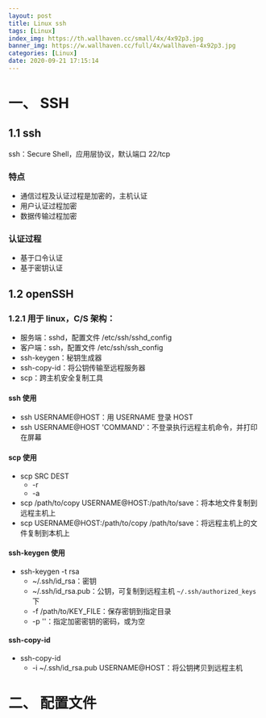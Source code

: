 ```yaml
---
layout: post
title: Linux ssh
tags: [Linux]
index_img: https://th.wallhaven.cc/small/4x/4x92p3.jpg
banner_img: https://w.wallhaven.cc/full/4x/wallhaven-4x92p3.jpg
categories: [Linux]
date: 2020-09-21 17:15:14
---
```


# 一、 SSH

## 1.1 ssh

ssh：Secure Shell，应用层协议，默认端口 22/tcp

### 特点

- 通信过程及认证过程是加密的，主机认证
- 用户认证过程加密
- 数据传输过程加密

### 认证过程

- 基于口令认证
- 基于密钥认证

## 1.2 openSSH

### 1.2.1 用于 linux，C/S 架构：

- 服务端：sshd，配置文件 /etc/ssh/sshd_config
- 客户端：ssh，配置文件 /etc/ssh/ssh_config
- ssh-keygen：秘钥生成器
- ssh-copy-id：将公钥传输至远程服务器
- scp：跨主机安全复制工具

#### ssh 使用

- ssh USERNAME@HOST：用 USERNAME 登录 HOST
- ssh USERNAME@HOST 'COMMAND'：不登录执行远程主机命令，并打印在屏幕

#### scp 使用

- scp SRC DEST
  - -r
  - -a
- scp /path/to/copy USERNAME@HOST:/path/to/save：将本地文件复制到远程主机上
- scp USERNAME@HOST:/path/to/copy /path/to/save：将远程主机上的文件复制到本机上

#### ssh-keygen 使用

- ssh-keygen -t rsa
  - ~/.ssh/id_rsa：密钥
  - ~/.ssh/id_rsa.pub：公钥，可复制到远程主机 `~/.ssh/authorized_keys` 下
  - -f /path/to/KEY_FILE：保存密钥到指定目录
  - -p ''：指定加密密钥的密码，或为空

#### ssh-copy-id

- ssh-copy-id
  - -i ~/.ssh/id_rsa.pub USERNAME@HOST：将公钥拷贝到远程主机

# 二、 配置文件

